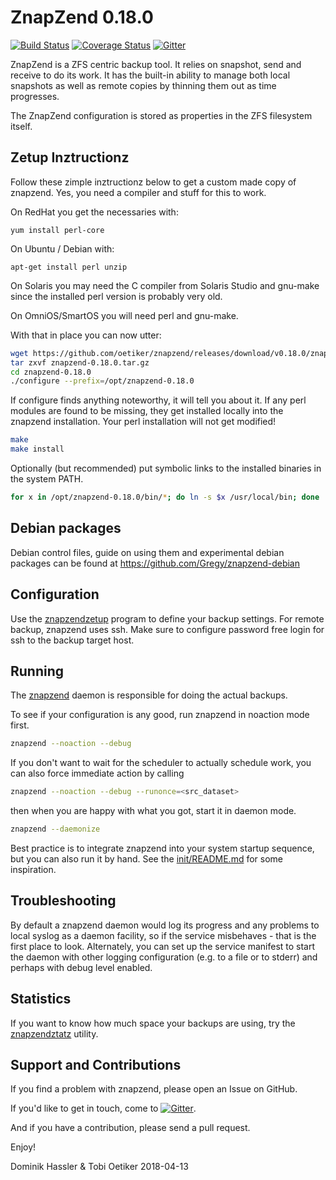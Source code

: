 ZnapZend 0.18.0
===============

[![Build Status](https://travis-ci.org/oetiker/znapzend.svg?branch=master)](https://travis-ci.org/oetiker/znapzend)
[![Coverage Status](https://img.shields.io/coveralls/oetiker/znapzend.svg)](https://coveralls.io/r/oetiker/znapzend?branch=master)
[![Gitter](https://badges.gitter.im/oetiker/znapzend.svg)](https://gitter.im/oetiker/znapzend)

ZnapZend is a ZFS centric backup tool. It relies on snapshot, send and
receive to do its work. It has the built-in ability to manage both local
snapshots as well as remote copies by thinning them out as time progresses.

The ZnapZend configuration is stored as properties in the ZFS filesystem
itself.

Zetup Inztructionz
------------------

Follow these zimple inztructionz below to get a custom made copy of
znapzend. Yes, you need a compiler and stuff for this to work.

On RedHat you get the necessaries with:

    yum install perl-core

On Ubuntu / Debian with:

    apt-get install perl unzip

On Solaris you may need the C compiler from Solaris Studio and gnu-make
since the installed perl version is probably very old.

On OmniOS/SmartOS you will need perl and gnu-make.

With that in place you can now utter:

```sh
wget https://github.com/oetiker/znapzend/releases/download/v0.18.0/znapzend-0.18.0.tar.gz
tar zxvf znapzend-0.18.0.tar.gz
cd znapzend-0.18.0
./configure --prefix=/opt/znapzend-0.18.0
```

If configure finds anything noteworthy, it will tell you about it.  If any
perl modules are found to be missing, they get installed locally into the znapzend
installation. Your perl installation will not get modified!

```sh
make
make install
```

Optionally (but recommended) put symbolic links to the installed binaries in the
system PATH.

```sh
for x in /opt/znapzend-0.18.0/bin/*; do ln -s $x /usr/local/bin; done
```

Debian packages
---------------

Debian control files, guide on using them and experimental debian packages can be found at https://github.com/Gregy/znapzend-debian


Configuration
-------------

Use the [znapzendzetup](doc/znapzendzetup.pod) program to define your backup settings. For remote backup, znapzend uses ssh.
Make sure to configure password free login for ssh to the backup target host.

Running
-------

The [znapzend](doc/znapzend.pod) daemon is responsible for doing the actual backups.

To see if your configuration is any good, run znapzend in noaction mode first.

```sh
znapzend --noaction --debug
```

If you don't want to wait for the scheduler to actually schedule work, you can also force immediate action by calling

```sh
znapzend --noaction --debug --runonce=<src_dataset>
```

then when you are happy with what you got, start it in daemon mode.

```sh
znapzend --daemonize
```

Best practice is to integrate znapzend into your system startup sequence, but you can also
run it by hand. See the [init/README.md](init/README.md) for some inspiration.

Troubleshooting
---------------

By default a znapzend daemon would log its progress and any problems to
local syslog as a daemon facility, so if the service misbehaves - that is
the first place to look. Alternately, you can set up the service manifest
to start the daemon with other logging configuration (e.g. to a file or
to stderr) and perhaps with debug level enabled.

Statistics
----------

If you want to know how much space your backups are using, try the
[znapzendztatz](doc/znapzendztatz.pod) utility.

Support and Contributions
-------------------------
If you find a problem with znapzend, please open an Issue on GitHub.

If you'd like to get in touch, come to [![Gitter](https://badges.gitter.im/oetiker/znapzend.svg)](https://gitter.im/oetiker/znapzend).

And if you have a contribution, please send a pull request.

Enjoy!

Dominik Hassler & Tobi Oetiker
2018-04-13
